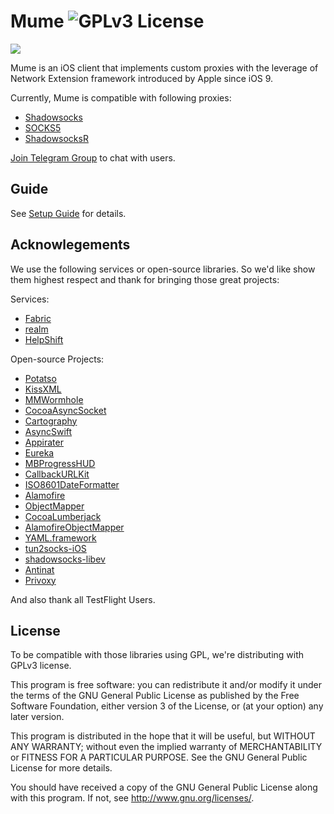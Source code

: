 # Mume ![GPLv3 License](https://img.shields.io/badge/License-GPLv3-blue.svg)

<a href="https://itunes.apple.com/app/mume-vpn/id1144787928?l=en&mt=8">![](https://cdn.rawgit.com/liruqi/Mume-iOS/master/Download.svg)</a>

Mume is an iOS client that implements custom proxies with the leverage of Network Extension framework introduced by Apple since iOS 9.

Currently, Mume is compatible with following proxies:

- [Shadowsocks](https://shadowsocks.org)
- [SOCKS5](https://www.ietf.org/rfc/rfc1928.txt)
- [ShadowsocksR](https://github.com/breakwa11/shadowsocks-rss)

[Join Telegram Group](https://t.me/joinchat/AN1ErED_RwZhHYrUdCKMOA) to chat with users.

## Guide

See [Setup Guide](../../wiki/Setup-Guide) for details.

## Acknowlegements

We use the following services or open-source libraries. So we'd like show them highest respect and thank for bringing those great projects:

Services:

- [Fabric](https://get.fabric.io/)
- [realm](https://realm.io/)
- [HelpShift](https://www.helpshift.com)

Open-source Projects:
- [Potatso](https://github.com/shadowsocks/Potatso)
- [KissXML](https://github.com/robbiehanson/KissXML)
- [MMWormhole](https://github.com/mutualmobile/MMWormhole)
- [CocoaAsyncSocket](https://github.com/robbiehanson/CocoaAsyncSocket)
- [Cartography](https://github.com/robb/Cartography)
- [AsyncSwift](https://github.com/duemunk/Async)
- [Appirater](https://github.com/arashpayan/appirater)
- [Eureka](https://github.com/xmartlabs/Eureka)
- [MBProgressHUD](https://github.com/matej/MBProgressHUD)
- [CallbackURLKit](https://github.com/phimage/CallbackURLKit)
- [ISO8601DateFormatter](https://github.com/boredzo/iso-8601-date-formatter)
- [Alamofire](https://github.com/Alamofire/Alamofire)
- [ObjectMapper](https://github.com/Hearst-DD/ObjectMapper)
- [CocoaLumberjack](https://github.com/CocoaLumberjack/CocoaLumberjack)
- [AlamofireObjectMapper](https://github.com/tristanhimmelman/AlamofireObjectMapper)
- [YAML.framework](https://github.com/mirek/YAML.framework)
- [tun2socks-iOS](https://github.com/shadowsocks/tun2socks-iOS)
- [shadowsocks-libev](https://github.com/shadowsocks/shadowsocks-libev)
- [Antinat](http://antinat.sourceforge.net/)
- [Privoxy](https://www.privoxy.org/)

And also thank all TestFlight Users.

## License

To be compatible with those libraries using GPL, we're distributing with GPLv3 license.

This program is free software: you can redistribute it and/or modify it under the terms of the GNU General Public License as published by the Free Software Foundation, either version 3 of the License, or (at your option) any later version.

This program is distributed in the hope that it will be useful, but WITHOUT ANY WARRANTY; without even the implied warranty of MERCHANTABILITY or FITNESS FOR A PARTICULAR PURPOSE. See the GNU General Public License for more details.

You should have received a copy of the GNU General Public License along with this program. If not, see http://www.gnu.org/licenses/.


